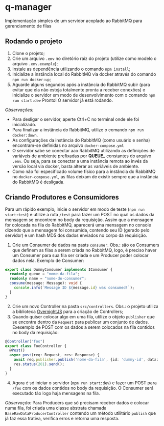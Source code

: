 # q-manager
Implementação simples de um servidor acoplado ao RabbitMQ para gerenciamento de filas

## Rodando o projeto
1. Clone o projeto;
2. Crie um arquivo `.env` no diretório raiz do projeto (utilize como modelo o arquivo `.env.example`);
3. Instale as dependência utilizando o comando `npm install`;
4. Inicialize a instância local do RabbitMQ via docker através do comando `npm run docker:up`;
5. Aguarde alguns segundos após a instância do RabbitMQ subir (para evitar que ela não esteja totalmente pronta a receber conexões) e inicialize o servidor em modo de desenvolvimento com o comando `npm run start:dev`
Pronto! O servidor já está rodando.

*Observações:*
- Para desligar o servidor, aperte Ctrl+C no terminal onde ele foi inicializado.
- Para finalizar a instância do RabbitMQ, utilize o comando `npm run docker:down`.
- As configurações da instância do RabbitMQ (como usuário e senha) encontram-se definidas no arquivo `docker-compose.yml`
- O servidor sabe se conectar aao RabbitMQ utilizando as definições de variáveis de ambiente prefixadas por **QUEUE_** constantes do arquivo `.env`. Ou seja, para se conectar a uma instância remota ao invés da versão local via docker, basta alterar as variáveis de ambiente.
- Como não foi especificado volume físico para a instância do RabbitMQ no `docker-compose.yml`, as filas deixam de existir sempre que a instância do RabbitMQ é desligada.

## Criando Produtores e Consumidores
Para um rápido exemplo, inicie o servidor em modo de teste (`npm run start:test`) e utilize a rota `/test` para fazer um POST no qual os dados da mensagem se encontrem no body da requisição. Assim que a mensagem for colocada na fila do RabbitMQ, aparecerá uma mensagem no console dizendo que a mensagem foi consumida, contendo seu ID (gerado pelo servidor) e um hash MD5 dos dados enviados no corpo da requisição.

1. Crie um Consumer de dados na pasts `consumer`. Obs.: são os Consumers que definem as filas a serem criada no RabbitMQ, logo, é preciso haver um Consumer para sua fila ser criada e um Producer poder colocar dados nela. Exemplo de Consumer:
```typescript
export class DummyConsumer implements IConsumer {
  readonly queue = "nome-da-fila";
  readonly name = "nome-do-consumer";
  consume(message: Message): void {
    console.info(`Message ID ${message.id} was consumed!`);
  }
}
```
2. Crie um novo Controller na pasta `src/controllers`. Obs.: o projeto utiliza a biblioteca [OvernightJS](https://www.npmjs.com/package/@overnightjs/core) para a criação de Controllers;
3. Quando quiser colocar algo em uma fila, utilize o objeto `publisher` que se encontra dentro da `Request` para publicar um conjunto de dados. Exexemplo de POST com os dados a serem colocados na fila contidos no body da requisição:
```typescript
@Controller("foo")
export class FooController {
  @Post()
  async post(req: Request, res: Response) {
    await req.publisher.publish('nome-da-fila', {id: 'dummy-id', data: req.body});
    res.status(201).send();
  }
}
```
4. Agora é só iniciar o servidor (`npm run start:dev`) e fazer um POST para `/foo` com os dados contidos no body da requisição. O Consumer será executado tão logo haja mensagens na fila.

*Observação:* Para Producers que só precisam receber dados e colocar numa fila, foi criada uma classe abstrata chamada `BaseRawDataProducerController` contendo um método utilitário `publish` que já faz essa trativa, verifica erros e retorna uma resposta.
